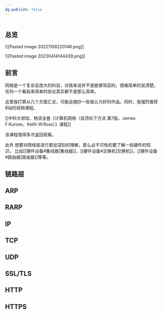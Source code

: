 ```yaml
---
dg-publish: false
---
```

```toc
```
## 总览

![[Pasted image 20221108220146.png]]

![[Pasted image 20230414144439.png]]

## 前言
网络是一个复杂且庞大的科目，对我来说并不是能够驾驭的，很难简单的说清楚。
任何一个看起来简单的协议其实都不是那么简单。

这里我打算从几个方面汇总，可能会摘抄一些我认为好的作品。同时，我强烈推荐B站的视频课程。

[[中科大郑烇、杨坚全套《计算机网络（自顶向下方法 第7版，James F.Kurose，Keith W.Ross）》课程]]

该课程值得多次返回观看。


此外 想要对网络层进行更加深刻的理解，那么必不可免的要了解一些硬件的知识。
比如[[硬件设备#集线器|集线器]]，[[硬件设备#交换机|交换机]]，[[硬件设备#路由器|路由器]]等等。





## 链路层

## ARP

## RARP

## IP

## TCP









## UDP

## SSL/TLS

## HTTP

## HTTPS